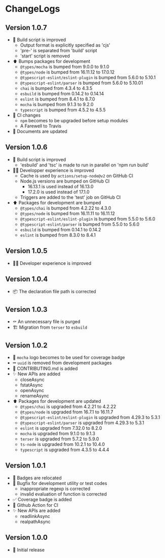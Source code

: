 # ChangeLogs

## Version 1.0.7

- :hammer: Build script is improved
  - Output format is explicitly specified as 'cjs'
  - 'pre-' is separated from 'build' script
  - 'start' script is removed
- :arrow_up: Bumps packages for development
  - `@types/mocha` is bumped from 9.0.0 to 9.1.0
  - `@types/node` is bumped from 16.11.12 to 17.0.12
  - `@typescript-eslint/eslint-plugin` is bumped from 5.6.0 to 5.10.1
  - `@typescript-eslint/parser` is bumped from 5.6.0 to 5.10.01
  - `chai` is bumped from 4.3.4 to 4.3.5
  - `esbuild` is bumped from 0.14.2 to 0.14.14
  - `eslint` is bumped from 8.4.1 to 8.7.0
  - `mocha` is bumped from 9.1.3 to 9.2.0
  - `typescript` is bumped from 4.5.2 to 4.5.5
- :green_heart: CI changes
  - `npm` becomes to be upgraded before setup modules
  - A Farewell to Travis
- :memo: Documents are updated

## Version 1.0.6

- :hammer: Build script is improved
  - 'esbuild' and 'tsc' is made to run in parallel on 'npm run build'
- :technologist: Developper experience is improved
  - Cache is used by `actions/setup-node@v2` on GitHub CI
  - Node.js versions are bumped on GitHub CI
    - 16.13.1 is used instead of 16.13.0
    - 17.2.0 is used instead of 17.1.0
  - Triggers are added to the 'test' job on GitHub CI
- :arrow_up: Packages for development are bumped
  - `@types/chai` is bumped from 4.2.22 to 4.3.0
  - `@types/node` is bumped from 16.11.11 to 16.11.12
  - `@typescript-eslint/eslint-plugin` is bumped from 5.5.0 to 5.6.0
  - `@typescript-eslint/parser` is bumped from 5.5.0 to 5.6.0
  - `esbuild` is bumped from 0.14.1 to 0.14.2
  - `eslint` is bumped from 8.3.0 to 8.4.1

## Version 1.0.5

- :technologist: Developer experience is improved

## Version 1.0.4

- :package: The declaration file path is corrected

## Version 1.0.3

- :coffin: An unnecessary file is purged
- :building_construction: Migration from `terser` to `esbuild`

## Version 1.0.2

- :memo: `mocha` logo becomes to be used for coverage badge
- :heavy_minus_sign: `uuid` is removed from development packages
- :memo: CONTRIBUTING.md is added
- :sparkles: New APIs are added
  - closeAsync
  - fstatAsync
  - openAsync
  - renameAsync
- :arrow_up: Packages for development are updated
  - `@types/chai` is upgraded from 4.2.21 to 4.2.22
  - `@types/node` is upgraded from 16.7.1 to 16.11.7
  - `@typescript-eslint/eslint-plugin` is upgraded from 4.29.3 to 5.3.1
  - `@typescript-eslint/parser` is upgraded from 4.29.3 to 5.3.1
  - `eslint` is upgraded from 7.32.0 to 8.2.0
  - `mocha` is upgraded from 9.1.0 to 9.1.3
  - `terser` is upgraded from 5.7.2 to 5.9.0
  - `ts-node` is upgraded from 10.2.1 to 10.4.0
  - `typescript` is upgraded from 4.3.5 to 4.4.4

## Version 1.0.1

- :memo: Badges are relocated
- :bug: Bugfix for development utility or test codes
  - inappropriate regexp is corrected
  - invalid evaluation of function is corrected
- :white_check_mark: Coverage badge is added
- :green_heart: Github Action for CI
- :sparkles: New APIs are added
  - readlinkAsync
  - realpathAsync

## Version 1.0.0

- :tada: Initial release
